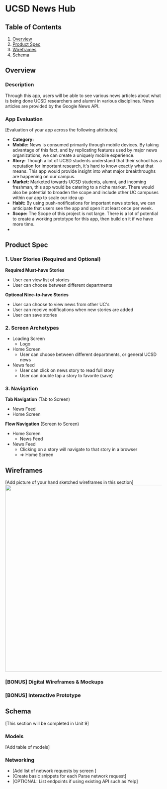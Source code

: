 # UCSD News Hub

## Table of Contents
1. [Overview](#Overview)
1. [Product Spec](#Product-Spec)
1. [Wireframes](#Wireframes)
2. [Schema](#Schema)

## Overview
### Description
Through this app, users will be able to see various news articles about what is being done UCSD researchers and alumni in various disciplines. News articles are provided by the Google News API.

### App Evaluation
[Evaluation of your app across the following attributes]
- **Category:**
- **Mobile:** News is consumed primarily through mobile devices. By taking advantage of this fact, and by replicating features used by major news organizations, we can create a uniquely mobile experience.
- **Story:** Though a lot of UCSD students understand that their school has a reputation for important research, it's hard to know exactly what that means.  This app would provide insight into what major breakthroughs are happening on our campus.
- **Market:** Marketed towards UCSD students, alumni, and incoming freshman, this app would be catering to a niche market.  There would also be potential to broaden the scope and include other UC campuses within our app to scale our idea up
- **Habit:**  By using push-notifications for important news stories, we can anticipate that users see the app and open it at least once per week.
- **Scope:**  The Scope of this project is not large.  There is a lot of potential to create a working prototype for this app, then build on it if we have more time. 
- 
## Product Spec

### 1. User Stories (Required and Optional)

**Required Must-have Stories**

* User can view list of stories 
* User can choose between different departments


**Optional Nice-to-have Stories**

* User can choose to view news from other UC's
* User can receive notifications when new stories are added
* User can save stories


### 2. Screen Archetypes

* Loading Screen
   * Logo
* Home Screen
   * User can choose between different departments, or general UCSD news
* News feed
    * User can click on news story to read full story
    * User can double tap a story to favorite (save)
 

### 3. Navigation

**Tab Navigation** (Tab to Screen)

* News Feed
* Home Screen

**Flow Navigation** (Screen to Screen)

* Home Screen
   * News Feed
* News Feed
   * Clicking on a story will navigate to that story in a browser
   * => Home Screen

## Wireframes
[Add picture of your hand sketched wireframes in this section]
<img src="YOUR_WIREFRAME_IMAGE_URL" width=600>

### [BONUS] Digital Wireframes & Mockups

### [BONUS] Interactive Prototype

## Schema 
[This section will be completed in Unit 9]
### Models
[Add table of models]
### Networking
- [Add list of network requests by screen ]
- [Create basic snippets for each Parse network request]
- [OPTIONAL: List endpoints if using existing API such as Yelp]
